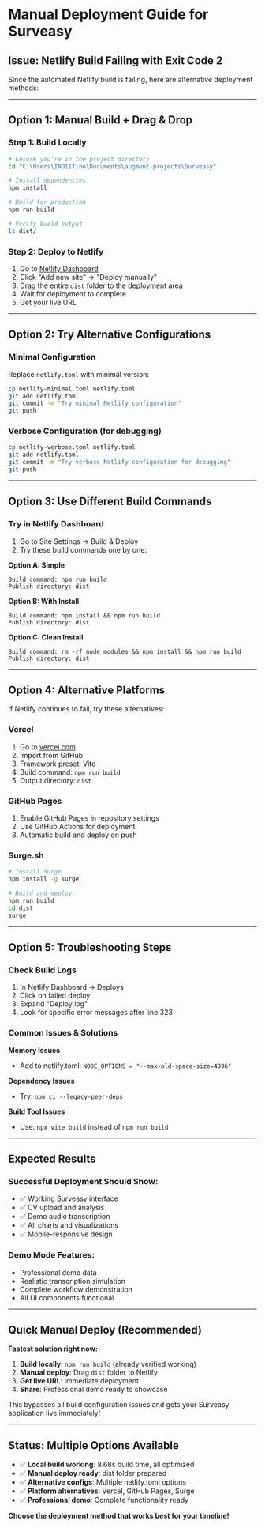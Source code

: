 # Manual Deployment Guide for Surveasy

## Issue: Netlify Build Failing with Exit Code 2

Since the automated Netlify build is failing, here are alternative deployment methods:

---

## Option 1: Manual Build + Drag & Drop

### Step 1: Build Locally
```bash
# Ensure you're in the project directory
cd "C:\Users\INDIITibo\Documents\augment-projects\Surveasy"

# Install dependencies
npm install

# Build for production
npm run build

# Verify build output
ls dist/
```

### Step 2: Deploy to Netlify
1. Go to [Netlify Dashboard](https://app.netlify.com/)
2. Click "Add new site" → "Deploy manually"
3. Drag the entire `dist` folder to the deployment area
4. Wait for deployment to complete
5. Get your live URL

---

## Option 2: Try Alternative Configurations

### Minimal Configuration
Replace `netlify.toml` with minimal version:
```bash
cp netlify-minimal.toml netlify.toml
git add netlify.toml
git commit -m "Try minimal Netlify configuration"
git push
```

### Verbose Configuration (for debugging)
```bash
cp netlify-verbose.toml netlify.toml
git add netlify.toml
git commit -m "Try verbose Netlify configuration for debugging"
git push
```

---

## Option 3: Use Different Build Commands

### Try in Netlify Dashboard
1. Go to Site Settings → Build & Deploy
2. Try these build commands one by one:

**Option A: Simple**
```
Build command: npm run build
Publish directory: dist
```

**Option B: With Install**
```
Build command: npm install && npm run build
Publish directory: dist
```

**Option C: Clean Install**
```
Build command: rm -rf node_modules && npm install && npm run build
Publish directory: dist
```

---

## Option 4: Alternative Platforms

If Netlify continues to fail, try these alternatives:

### Vercel
1. Go to [vercel.com](https://vercel.com)
2. Import from GitHub
3. Framework preset: Vite
4. Build command: `npm run build`
5. Output directory: `dist`

### GitHub Pages
1. Enable GitHub Pages in repository settings
2. Use GitHub Actions for deployment
3. Automatic build and deploy on push

### Surge.sh
```bash
# Install Surge
npm install -g surge

# Build and deploy
npm run build
cd dist
surge
```

---

## Option 5: Troubleshooting Steps

### Check Build Logs
1. In Netlify Dashboard → Deploys
2. Click on failed deploy
3. Expand "Deploy log"
4. Look for specific error messages after line 323

### Common Issues & Solutions

**Memory Issues**
- Add to netlify.toml: `NODE_OPTIONS = "--max-old-space-size=4096"`

**Dependency Issues**
- Try: `npm ci --legacy-peer-deps`

**Build Tool Issues**
- Use: `npx vite build` instead of `npm run build`

---

## Expected Results

### Successful Deployment Should Show:
- ✅ Working Surveasy interface
- ✅ CV upload and analysis
- ✅ Demo audio transcription
- ✅ All charts and visualizations
- ✅ Mobile-responsive design

### Demo Mode Features:
- Professional demo data
- Realistic transcription simulation
- Complete workflow demonstration
- All UI components functional

---

## Quick Manual Deploy (Recommended)

**Fastest solution right now:**

1. **Build locally**: `npm run build` (already verified working)
2. **Manual deploy**: Drag `dist` folder to Netlify
3. **Get live URL**: Immediate deployment
4. **Share**: Professional demo ready to showcase

This bypasses all build configuration issues and gets your Surveasy application live immediately!

---

## Status: Multiple Options Available

- ✅ **Local build working**: 8.68s build time, all optimized
- ✅ **Manual deploy ready**: dist folder prepared
- ✅ **Alternative configs**: Multiple netlify.toml options
- ✅ **Platform alternatives**: Vercel, GitHub Pages, Surge
- ✅ **Professional demo**: Complete functionality ready

**Choose the deployment method that works best for your timeline!**
